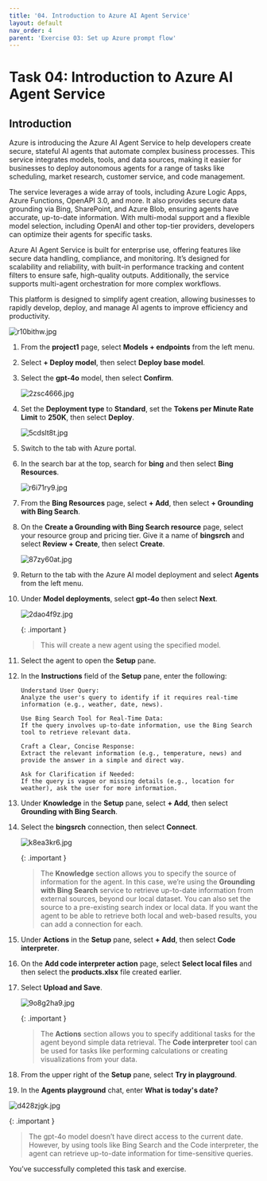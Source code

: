 ```yaml
---
title: '04. Introduction to Azure AI Agent Service'
layout: default
nav_order: 4
parent: 'Exercise 03: Set up Azure prompt flow'
---
```


# Task 04: Introduction to Azure AI Agent Service


## Introduction

Azure is introducing the Azure AI Agent Service to help developers create secure, stateful AI agents that automate complex business processes. This service integrates models, tools, and data sources, making it easier for businesses to deploy autonomous agents for a range of tasks like scheduling, market research, customer service, and code management.

The service leverages a wide array of tools, including Azure Logic Apps, Azure Functions, OpenAPI 3.0, and more. It also provides secure data grounding via Bing, SharePoint, and Azure Blob, ensuring agents have accurate, up-to-date information. With multi-modal support and a flexible model selection, including OpenAI and other top-tier providers, developers can optimize their agents for specific tasks.

Azure AI Agent Service is built for enterprise use, offering features like secure data handling, compliance, and monitoring. It’s designed for scalability and reliability, with built-in performance tracking and content filters to ensure safe, high-quality outputs. Additionally, the service supports multi-agent orchestration for more complex workflows.

This platform is designed to simplify agent creation, allowing businesses to rapidly develop, deploy, and manage AI agents to improve efficiency and productivity.

![r10bithw.jpg](../media/r10bithw.jpg)

1. From the **project1** page, select **Models + endpoints** from the left menu.

1. Select **+ Deploy model**, then select **Deploy base model**.

1. Select the **gpt-4o** model, then select **Confirm**.

   ![2zsc4666.jpg](../media/2zsc4666.jpg)

1. Set the **Deployment type** to **Standard**, set the **Tokens per Minute Rate Limit** to **250K**, then select **Deploy**.

   ![5cdslt8t.jpg](../media/5cdslt8t.jpg)

1. Switch to the tab with Azure portal.

1. In the search bar at the top, search for **bing** and then select **Bing Resources**.

   ![r6i71ry9.jpg](../media/r6i71ry9.jpg)

1. From the **Bing Resources** page, select **+ Add**, then select **+ Grounding with Bing Search**.

1. On the **Create a Grounding with Bing Search resource** page, select your resource group and pricing tier. Give it a name of **bingsrch** and select **Review + Create**, then select **Create**.

   ![87zy60at.jpg](../media/87zy60at.jpg)

1. Return to the tab with the Azure AI model deployment and select **Agents** from the left menu.

1. Under **Model deployments**, select **gpt-4o** then select **Next**.

    ![2dao4f9z.jpg](../media/2dao4f9z.jpg)

    {: .important }
    > This will create a new agent using the specified model.

1. Select the agent to open the **Setup** pane.

1. In the **Instructions** field of the **Setup** pane, enter the following:

    ```
    Understand User Query:
    Analyze the user's query to identify if it requires real-time information (e.g., weather, date, news).
    
    Use Bing Search Tool for Real-Time Data:
    If the query involves up-to-date information, use the Bing Search tool to retrieve relevant data.
    
    Craft a Clear, Concise Response:
    Extract the relevant information (e.g., temperature, news) and provide the answer in a simple and direct way.
    
    Ask for Clarification if Needed:
    If the query is vague or missing details (e.g., location for weather), ask the user for more information.
    ```

1. Under **Knowledge** in the **Setup** pane, select **+ Add**, then select **Grounding with Bing Search**.

1. Select the **bingsrch** connection, then select **Connect**.

    ![k8ea3kr6.jpg](../media/k8ea3kr6.jpg)

    {: .important }
    > The **Knowledge** section allows you to specify the source of information for the agent. In this case, we’re using the **Grounding with Bing Search** service to retrieve up-to-date information from external sources, beyond our local dataset. You can also set the source to a pre-existing search index or local data. If you want the agent to be able to retrieve both local and web-based results, you can add a connection for each.

1. Under **Actions** in the **Setup** pane, select **+ Add**, then select **Code interpreter**.

1. On the **Add code interpreter action** page, select **Select local files** and then select the **products.xlsx** file created earlier.

1. Select **Upload and Save**.

    ![9o8g2ha9.jpg](../media/9o8g2ha9.jpg)

    {: .important }
    > The **Actions** section allows you to specify additional tasks for the agent beyond simple data retrieval. The **Code interpreter** tool can be used for tasks like performing calculations or creating visualizations from your data.

1. From the upper right of the **Setup** pane, select **Try in playground**.

1. In the **Agents playground** chat, enter **What is today's date?**

  ![d428zjgk.jpg](../media/d428zjgk.jpg)

  {: .important }
  > The gpt-4o model doesn’t have direct access to the current date. However, by using tools like Bing Search and the Code interpreter, the agent can retrieve up-to-date information for time-sensitive queries.

You’ve successfully completed this task and exercise.




